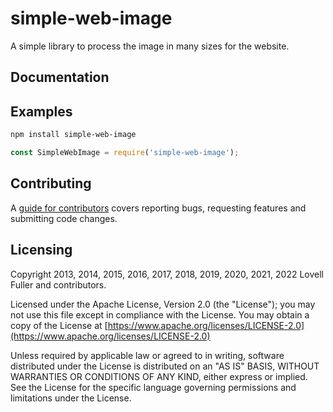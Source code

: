 # simple-web-image
A simple library to process the image in many sizes for the website.

## Documentation

## Examples
```sh
npm install simple-web-image
```

```javascript
const SimpleWebImage = require('simple-web-image');
```

## Contributing

A [guide for contributors](https://github.com/lovell/sharp/blob/main/.github/CONTRIBUTING.md)
covers reporting bugs, requesting features and submitting code changes.

## Licensing

Copyright 2013, 2014, 2015, 2016, 2017, 2018, 2019, 2020, 2021, 2022 Lovell Fuller and contributors.

Licensed under the Apache License, Version 2.0 (the "License");
you may not use this file except in compliance with the License.
You may obtain a copy of the License at
[https://www.apache.org/licenses/LICENSE-2.0](https://www.apache.org/licenses/LICENSE-2.0)

Unless required by applicable law or agreed to in writing, software
distributed under the License is distributed on an "AS IS" BASIS,
WITHOUT WARRANTIES OR CONDITIONS OF ANY KIND, either express or implied.
See the License for the specific language governing permissions and
limitations under the License.